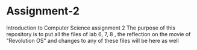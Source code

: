 # Assignment-2
Introduction to Computer Science assignment 2
The purpose of this repository is to put all the files of lab 6, 7, 8 , the reflection on the movie of "Revolution OS" and changes to any of these files will be here as well 
